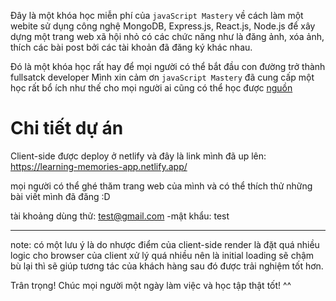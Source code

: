 Đây là một khóa học miễn phí của `javaScript Mastery` về cách làm một webite sử dụng công nghệ MongoDB, Express.js, React.js, Node.js 
để xây dựng một trang web xã hội nhỏ có các chức năng như là đăng ảnh, xóa ảnh, thích các bài post bởi các tài khoản
đã đăng ký khác nhau.

Đó là một khóa học rất hay để mọi người có thể bắt đầu con đường trở thành fullsatck developer
Mình xin cảm ơn `javaScript Mastery` đã cung cấp một học rất bổ ích như thế cho mọi người ai cũng có thể học được
[nguồn](https://www.youtube.com/c/JavaScriptMastery)



# Chi tiết dự án
Client-side được deploy ở netlify 
và đây là link mình đã up lên: https://learning-memories-app.netlify.app/

mọi người có thể ghé thăm trang web của mình và có thể thích thử những bài viết mình đã đăng :D

tài khoảng dùng thử: test@gmail.com  -mật khẩu: test


---
note: có một lưu ý là do nhược điểm của client-side render là đặt quá nhiều logic cho browser của client xử lý
quá nhiều nên là initial loading sẽ chậm bù lại thì sẽ giúp tương tác của khách hàng sau đó được trải nghiệm tốt hơn.

Trân trọng! Chúc mọi người một ngày làm việc và học tập thật tốt! ^^
